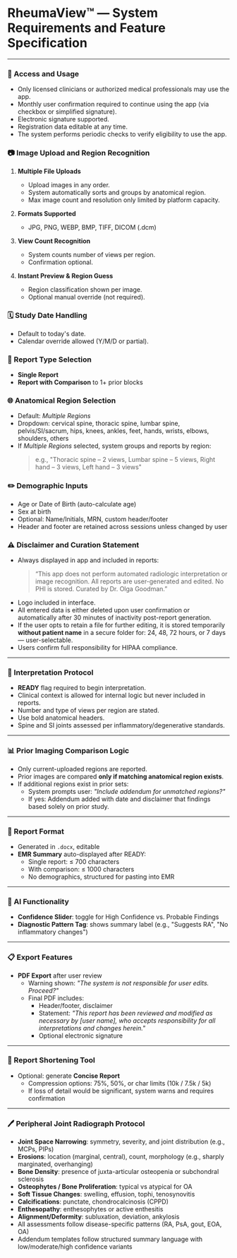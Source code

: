 # RheumaView™ — System Requirements and Feature Specification

---

### 🔐 Access and Usage
- Only licensed clinicians or authorized medical professionals may use the app.
- Monthly user confirmation required to continue using the app (via checkbox or simplified signature).
- Electronic signature supported.
- Registration data editable at any time.
- The system performs periodic checks to verify eligibility to use the app.

### 📷 Image Upload and Region Recognition
1. **Multiple File Uploads**
   - Upload images in any order.
   - System automatically sorts and groups by anatomical region.
   - Max image count and resolution only limited by platform capacity.

2. **Formats Supported**
   - JPG, PNG, WEBP, BMP, TIFF, DICOM (.dcm)

3. **View Count Recognition**
   - System counts number of views per region.
   - Confirmation optional.

4. **Instant Preview & Region Guess**
   - Region classification shown per image.
   - Optional manual override (not required).

### 🗓️ Study Date Handling
- Default to today's date.
- Calendar override allowed (Y/M/D or partial).

### 🔹 Report Type Selection
- **Single Report**
- **Report with Comparison** to 1+ prior blocks

### 🌐 Anatomical Region Selection
- Default: *Multiple Regions*
- Dropdown: cervical spine, thoracic spine, lumbar spine, pelvis/SI/sacrum, hips, knees, ankles, feet, hands, wrists, elbows, shoulders, others
- If *Multiple Regions* selected, system groups and reports by region:
  > e.g., "Thoracic spine – 2 views, Lumbar spine – 5 views, Right hand – 3 views, Left hand – 3 views"

### ✏️ Demographic Inputs
- Age or Date of Birth (auto-calculate age)
- Sex at birth
- Optional: Name/Initials, MRN, custom header/footer
- Header and footer are retained across sessions unless changed by user

### ⚠️ Disclaimer and Curation Statement
- Always displayed in app and included in reports:
  > “This app does not perform automated radiologic interpretation or image recognition. All reports are user-generated and edited. No PHI is stored. Curated by Dr. Olga Goodman.”
- Logo included in interface.
- All entered data is either deleted upon user confirmation or automatically after 30 minutes of inactivity post-report generation.
- If the user opts to retain a file for further editing, it is stored temporarily **without patient name** in a secure folder for: 24, 48, 72 hours, or 7 days — user-selectable.
- Users confirm full responsibility for HIPAA compliance.

---

### 🔢 Interpretation Protocol
- **READY** flag required to begin interpretation.
- Clinical context is allowed for internal logic but never included in reports.
- Number and type of views per region are stated.
- Use bold anatomical headers.
- Spine and SI joints assessed per inflammatory/degenerative standards.

---

### 📊 Prior Imaging Comparison Logic
- Only current-uploaded regions are reported.
- Prior images are compared **only if matching anatomical region exists**.
- If additional regions exist in prior sets:
  - System prompts user: *"Include addendum for unmatched regions?"*
  - If yes: Addendum added with date and disclaimer that findings based solely on prior study.

---

### 📄 Report Format
- Generated in `.docx`, editable
- **EMR Summary** auto-displayed after READY:
  - Single report: ≤ 700 characters
  - With comparison: ≤ 1000 characters
  - No demographics, structured for pasting into EMR

---

### 🧠 AI Functionality
- **Confidence Slider**: toggle for High Confidence vs. Probable Findings
- **Diagnostic Pattern Tag**: shows summary label (e.g., "Suggests RA", "No inflammatory changes")

---

### 📋 Export Features
- **PDF Export** after user review
  - Warning shown: *"The system is not responsible for user edits. Proceed?"*
  - Final PDF includes:
    - Header/footer, disclaimer
    - Statement: *"This report has been reviewed and modified as necessary by [user name], who accepts responsibility for all interpretations and changes herein."*
    - Optional electronic signature

---

### 🔄 Report Shortening Tool
- Optional: generate **Concise Report**
  - Compression options: 75%, 50%, or char limits (10k / 7.5k / 5k)
  - If loss of detail would be significant, system warns and requires confirmation

---

### 🖊️ Peripheral Joint Radiograph Protocol
- **Joint Space Narrowing**: symmetry, severity, and joint distribution (e.g., MCPs, PIPs)
- **Erosions**: location (marginal, central), count, morphology (e.g., sharply marginated, overhanging)
- **Bone Density**: presence of juxta-articular osteopenia or subchondral sclerosis
- **Osteophytes / Bone Proliferation**: typical vs atypical for OA
- **Soft Tissue Changes**: swelling, effusion, tophi, tenosynovitis
- **Calcifications**: punctate, chondrocalcinosis (CPPD)
- **Enthesopathy**: enthesophytes or active enthesitis
- **Alignment/Deformity**: subluxation, deviation, ankylosis
- All assessments follow disease-specific patterns (RA, PsA, gout, EOA, OA)
- Addendum templates follow structured summary language with low/moderate/high confidence variants